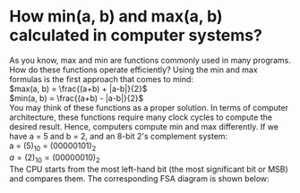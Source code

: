 # How min(a, b) and max(a, b) calculated in computer systems?
As you know, max and min are functions commonly used in many programs. How do these functions operate efficiently? Using the min and max formulas is the first approach that comes to mind:</br>
$max(a, b) = \frac{(a+b) + |a-b|}{2}$</br>
$min(a, b) = \frac{(a+b) - |a-b|}{2}$</br>
You may think of these functions as a proper solution. In terms of computer architecture, these functions require many clock cycles to compute the desired result. Hence, computers compute min and max differently. If we have a = 5 and b = 2, and an 8-bit 2's complement system:</br> 
a = (5)<sub>10</sub> = (00000101)<sub>2</sub></br>
$a = (2)_{10} = (00000010)_{2}$</br>
The CPU starts from the most left-hand bit (the most significant bit or MSB) and compares them. The corresponding FSA diagram is shown below:
